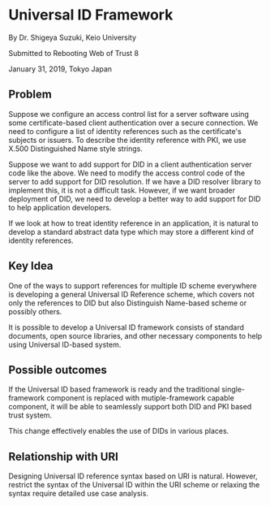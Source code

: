 Universal ID Framework
======================

By Dr. Shigeya Suzuki, Keio University

Submitted to Rebooting Web of Trust 8

January 31, 2019, Tokyo Japan

 
Problem
-------

Suppose we configure an access control list for a server software using some certificate-based client authentication over a secure connection. We need to configure a list of identity references such as the certificate's subjects or issuers. To describe the identity reference with PKI, we use X.500 Distinguished Name style strings.

Suppose we want to add support for DID in a client authentication server code like the above. We need to modify the access control code of the server to add support for DID resolution. If we have a DID resolver library to implement this, it is not a difficult task. However, if we want broader deployment of DID, we need to develop a better way to add support for DID to help application developers.

If we look at how to treat identity reference in an application, it is natural to develop a standard abstract data type which may store a different kind of identity references.


Key Idea
--------

One of the ways to support references for multiple ID scheme everywhere is developing a general Universal ID Reference scheme, which covers not only the references to DID but also Distinguish Name-based scheme or possibly others.

It is possible to develop a Universal ID framework consists of standard documents, open source libraries, and other necessary components to help using Universal ID-based system.


Possible outcomes
-----------------
If the Universal ID based framework is ready and the traditional single-framework component is replaced with  mutiple-framework capable component, it will be able to seamlessly support both DID and PKI based trust system.

This change effectively enables the use of DIDs in various places.


Relationship with URI
---------------------

Designing Universal ID reference syntax based on URI is natural. However, restrict the syntax of the Universal ID within the URI scheme or relaxing the syntax require detailed use case analysis.
